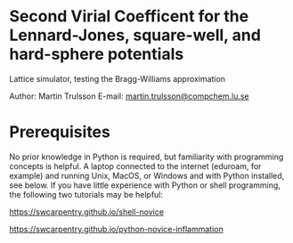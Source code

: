 # Second Virial Coefficent for the Lennard-Jones, square-well, and hard-sphere potentials
Lattice simulator, testing the Bragg-Williams approximation

Author: Martin Trulsson
E-mail: martin.trulsson@compchem.lu.se

# Prerequisites

No prior knowledge in Python is required, but familiarity with programming concepts is helpful.
A laptop connected to the internet (eduroam, for example) and running Unix, MacOS, or Windows and with Python installed, see below.
If you have little experience with Python or shell programming, the following two tutorials may be helpful:

https://swcarpentry.github.io/shell-novice

https://swcarpentry.github.io/python-novice-inflammation

